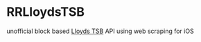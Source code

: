 RRLloydsTSB
=================

unofficial block based [Lloyds TSB](http://www.lloydstsb.com) API using web scraping for iOS
